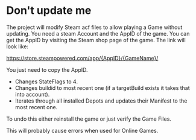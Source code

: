 # Don't update me
The project will modify Steam acf files to allow playing a Game without updating.
You need a steam Account and the AppID of the game. You can get the AppID by visiting the Steam shop page of the game. The link will look like:

https://store.steampowered.com/app/{AppID}/{GameName}/

You just need to copy the AppID.

- Changes StateFlags to 4.
- Changes buildid to most recent one (if a targetBuild exists it takes that into account).
- Iterates through all installed Depots and updates their Manifest to the most recent one.

To undo this either reinstall the game or just verify the Game Files.

This will probably cause errors when used for Online Games.
